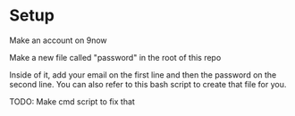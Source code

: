 # Setup

Make an account on 9now

Make a new file called "password" in the root of this repo

Inside of it, add your email on the first line and then the password on the second line.
You can also refer to this bash script to create that file for you.

TODO: Make cmd script to fix that